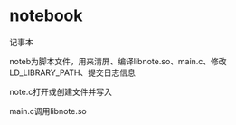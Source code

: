 # notebook
记事本

noteb为脚本文件，用来清屏、编译libnote.so、main.c、修改LD_LIBRARY_PATH、提交日志信息

note.c打开或创建文件并写入

main.c调用libnote.so